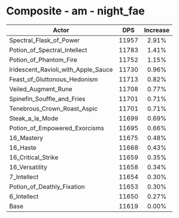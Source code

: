 # Composite - am - night_fae
| Actor | DPS | Increase |
|---|:---:|:---:|
|Spectral_Flask_of_Power|11957|2.91%|
|Potion_of_Spectral_Intellect|11783|1.41%|
|Potion_of_Phantom_Fire|11752|1.15%|
|Iridescent_Ravioli_with_Apple_Sauce|11730|0.96%|
|Feast_of_Gluttonous_Hedonism|11713|0.82%|
|Veiled_Augment_Rune|11708|0.77%|
|Spinefin_Souffle_and_Fries|11701|0.71%|
|Tenebrous_Crown_Roast_Aspic|11701|0.71%|
|Steak_a_la_Mode|11699|0.69%|
|Potion_of_Empowered_Exorcisms|11695|0.66%|
|16_Mastery|11675|0.48%|
|16_Haste|11668|0.43%|
|16_Critical_Strike|11659|0.35%|
|16_Versatility|11658|0.34%|
|7_Intellect|11654|0.30%|
|Potion_of_Deathly_Fixation|11653|0.30%|
|6_Intellect|11650|0.27%|
|Base|11619|0.00%|
